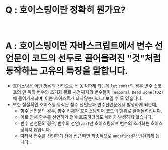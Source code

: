 # Q : 호이스팅이란 정확히 뭔가요?

<br />

# A : 호이스팅이란 자바스크립트에서 변수 선언문이 코드의 선두로 끌어올려진 "것"처럼 동작하는 고유의 특징을 말합니다.

- 호이스팅은 어떤 형식의 선언으로 든 동작하게 되는데 `let`,`const`의 경우 변수 스코프의 맨 위의 변수의 초기화 완료 시점까지의 변수들이 `Temporal Dead Zone(TDZ)`에 들어가게되며, 이는 호이스트가 되지않는다라고 보일 수 도 있습니다.
- 또한 실질적인 호이스팅 동작은 함수 선언문과 변수선언문에서 발생하게 되는데,
  - 함수 선언문의 경우, 함수 전체가 호이스팅되어 코드의 맨위로 끌어올려집니다.
  - 이로 인해 함수를 선언하기 전에 호출하더라도 에러가 발생하지 않습니다.
  - 변수 선언문의 경우, 변수의 선언(`var`)만 호이스팅되며 변수의 초기화는 호이스팅되지 않습니다.
  - 따라서 변수를 선언하기 전에 접근하면 최종적으로 `undefined`가 반환되게 됩니다.
